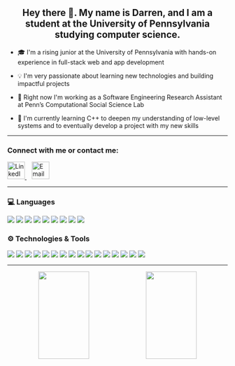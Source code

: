 

<div align="center">

## Hey there 👋. My name is Darren, and I am a student at the University of Pennsylvania studying computer science.

</div>

- 🎓 I'm a rising junior at the University of Pennsylvania with hands-on experience in full-stack web and app development

- 💡 I'm very passionate about learning new technologies and building impactful projects

- 🧪 Right now I'm working as a Software Engineering Research Assistant at Penn’s Computational Social Science Lab

- 🧰 I'm currently learning C++ to deepen my understanding of low-level systems and to eventually develop a project with my new skills

---
### Connect with me or contact me:
<p align="left">
  <a href="https://www.linkedin.com/in/darren-mo-893368292/" target="_blank">
    <img src="https://cdn.jsdelivr.net/gh/devicons/devicon/icons/linkedin/linkedin-original.svg" width="40" height="40" alt="LinkedIn" />
  </a>
  &nbsp;&nbsp;
  <a href="mailto:darrennmo@gmail.com">
    <img src="https://img.icons8.com/ios-filled/50/000000/new-post.png" width="40" height="40" alt="Email" />
  </a>
</p>


---

### 💻 Languages

<p align="left">
  <img src="https://img.shields.io/badge/Java-%23ED8B00.svg?style=for-the-badge&logo=java&logoColor=white" />
  <img src="https://img.shields.io/badge/Python-3670A0?style=for-the-badge&logo=python&logoColor=white" />
  <img src="https://img.shields.io/badge/JavaScript-F7DF1E?style=for-the-badge&logo=javascript&logoColor=black" />
  <img src="https://img.shields.io/badge/C++-00599C?style=for-the-badge&logo=c%2B%2B&logoColor=white" />
  <img src="https://img.shields.io/badge/OCaml-EFC821?style=for-the-badge&logo=ocaml&logoColor=black" />
  <img src="https://img.shields.io/badge/MySQL-00000F?style=for-the-badge&logo=mysql&logoColor=white" />
  <img src="https://img.shields.io/badge/HTML5-E34F26?style=for-the-badge&logo=html5&logoColor=white" />
  <img src="https://img.shields.io/badge/CSS3-1572B6?style=for-the-badge&logo=css3&logoColor=white" />
  <img src="https://img.shields.io/badge/R-276DC3?style=for-the-badge&logo=r&logoColor=white" />
</p>
</p>

### ⚙️ Technologies & Tools

<p align="left">
  <img src="https://img.shields.io/badge/TypeScript-3178C6?style=for-the-badge&logo=typescript&logoColor=white" />
  <img src="https://img.shields.io/badge/React-20232A?style=for-the-badge&logo=react&logoColor=61DAFB" />
  <img src="https://img.shields.io/badge/Node.js-339933?style=for-the-badge&logo=nodedotjs&logoColor=white" />
  <img src="https://img.shields.io/badge/Express.js-000000?style=for-the-badge&logo=express&logoColor=white" />
  <img src="https://img.shields.io/badge/Next.js-000000?style=for-the-badge&logo=nextdotjs&logoColor=white" />
  <img src="https://img.shields.io/badge/TailwindCSS-06B6D4?style=for-the-badge&logo=tailwindcss&logoColor=white" />
  <img src="https://img.shields.io/badge/MongoDB-4EA94B?style=for-the-badge&logo=mongodb&logoColor=white" />
  <img src="https://img.shields.io/badge/MySQL-4479A1?style=for-the-badge&logo=mysql&logoColor=white" />
  <img src="https://img.shields.io/badge/AWS-232F3E?style=for-the-badge&logo=amazonaws&logoColor=white" />
  <img src="https://img.shields.io/badge/TensorFlow-FF6F00?style=for-the-badge&logo=tensorflow&logoColor=white" />
  <img src="https://img.shields.io/badge/PyTorch-EE4C2C?style=for-the-badge&logo=pytorch&logoColor=white" />
  <img src="https://img.shields.io/badge/NumPy-013243?style=for-the-badge&logo=numpy&logoColor=white" />
  <img src="https://img.shields.io/badge/Pandas-150458?style=for-the-badge&logo=pandas&logoColor=white" />
  <img src="https://img.shields.io/badge/Jest-C21325?style=for-the-badge&logo=jest&logoColor=white" />
  <img src="https://img.shields.io/badge/Docker-2496ED?style=for-the-badge&logo=docker&logoColor=white" />
  <img src="https://img.shields.io/badge/Git-F05032?style=for-the-badge&logo=git&logoColor=white" />
</p>

---

<p align="center">
  <img src="https://github-readme-stats.vercel.app/api?username=darrenmo12309&show_icons=true&theme=tokyonight&hide_border=true" width="48%" height="200" />
  <img src="https://github-readme-stats.vercel.app/api/top-langs/?username=darrenmo12309&layout=compact&theme=tokyonight&hide_border=true" width="48%" height="200" />
</p>


<!--
**darrenmo12309/darrenmo12309** is a ✨ _special_ ✨ repository because its `README.md` (this file) appears on your GitHub profile.

Here are some ideas to get you started:

- 🔭 I’m currently working on ...
- 🌱 I’m currently learning ...
- 👯 I’m looking to collaborate on ...
- 🤔 I’m looking for help with ...
- 💬 Ask me about ...
- 📫 How to reach me: ...
- 😄 Pronouns: ...
- ⚡ Fun fact: ...
-->
